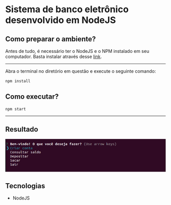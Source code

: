 # Sistema de banco eletrônico desenvolvido em NodeJS

## Como preparar o ambiente?
Antes de tudo, é necessário ter o NodeJS e o NPM instalado em seu computador. Basta instalar através desse <a href="https://nodejs.org/en/">link</a>.

---

Abra o terminal no diretório em questão e execute o seguinte comando:


```
npm install
```

## Como executar?

```
npm start
```
---

## Resultado
<img src="img/terminal.png">


## Tecnologias
- NodeJS
